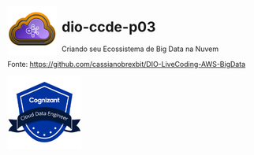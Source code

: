 <img src="e7f56c92-51b9-4420-9acf-c542e9f16115[1].png"
     alt="Criando seu Ecossistema de Big Data na Nuvem"
     style="float: left; margin-right: 10px; width:100px;" />

# dio-ccde-p03
Criando seu Ecossistema de Big Data na Nuvem

Fonte: https://github.com/cassianobrexbit/DIO-LiveCoding-AWS-BigData

<p align="center">
<img src="https://github.com/helioRocha/dio-ccde-p01/blob/master/9297b049-e054-408c-9a57-fbc3c3313505%5B1%5D.png"
     alt="Análise de dados com Python e Pandas"
     style="float: left; margin-right: 10px; width:150px;" />
</p>

